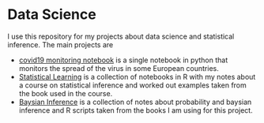Data Science  
===========
I use this repository for my projects about data science and statistical inference. The main projects are

 - [covid19 monitoring notebook](python/covid19-monitoring-notebook.ipynb) is a single notebook in python that monitors the spread of the 
    virus in some European countries. 
 - [Statistical Learning](r/stat_learning/chapter1.ipynb) is a collection of notebooks in R with my notes about a course on 
statistical inference and worked out examples taken from the book used in the course. 
 - [Baysian Inference](r/rethinking/probability.ipynb) is a collection of notes about probability and baysian inference and R scripts taken 
from the books I am using for this project.  

  

